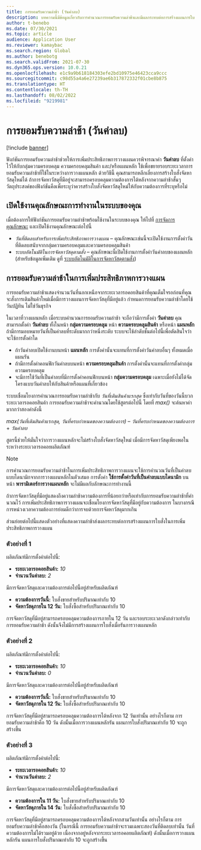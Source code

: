 ```yaml
---
title: การยอมรับความล่าช้า (วันค่าลบ)
description: บทความนี้มีข้อมูลเกี่ยวกับการคํานวณการยอมรับความล่าช้าและมีผลกระทบต่อการสร้างแผนการใบสั่งในการเพิ่มประสิทธิภาพการวางแผน
author: t-benebo
ms.date: 07/30/2021
ms.topic: article
audience: Application User
ms.reviewer: kamaybac
ms.search.region: Global
ms.author: benebotg
ms.search.validFrom: 2021-07-30
ms.dyn365.ops.version: 10.0.21
ms.openlocfilehash: e1c9a9b618184303efe2bd10975e46423cca9ccc
ms.sourcegitcommit: c98d55a4a6e27239ae6b317872332f01cbe8b875
ms.translationtype: HT
ms.contentlocale: th-TH
ms.lasthandoff: 08/02/2022
ms.locfileid: "9219981"
---
```

# <a name="delay-tolerance-negative-days"></a>การยอมรับความล่าช้า (วันค่าลบ)

[!include [banner](../../includes/banner.md)]

ฟังก์ชันการยอมรับความล่าช้าช่วยให้การเพิ่มประสิทธิภาพการวางแผนควรพิจารณาค่า **วันค่าลบ** ที่ตั้งค่าไว้ให้กับกลุ่มความครอบคลุม ความครอบคลุมสินค้า และ/หรือแผนหลัก ใช้เพื่อขยายรอบระยะเวลาการยอมรับความล่าช้าที่ใช้ในระหว่างการวางแผนหลัก ด้วยวิธีนี้ คุณสามารถหลีกเลี่ยงการสร้างใบสั่งจัดหาวัสดุใหม่ได้ ถ้าการจัดหาวัสดุที่มีอยู่จะสามารถครอบคลุมความต้องการได้หลังจากความล่าช้าสั้นๆ วัตถุประสงค์ของฟังก์ชันคือเพื่อระบุว่าควรสร้างใบสั่งจัดหาวัสดุใหม่ให้กับความต้องการที่ระบุหรือไม่

## <a name="turn-on-the-feature-in-your-system"></a>เปิดใช้งานคุณลักษณะการทำงานในระบบของคุณ

เมื่อต้องการให้ฟังก์ชันการยอมรับความล่าช้าพร้อมใช้งานในระบบของคุณ ให้ไปที่ [การจัดการคุณลักษณะ](../../../fin-ops-core/fin-ops/get-started/feature-management/feature-management-overview.md) และเปิดใช้งานคุณลักษณะต่อไปนี้

- *วันที่ติดลบสำหรับการเพิ่มประสิทธิภาพการวางแผน* – คุณลักษณะเช่นนี้จะเปิดใช้งานการตั้งค่าวันที่ติดลบสนับจากกลุ่มความครอบคลุมและความครอบคลุมสินค้า
- *ระบบอัตโนมัติในการจัดหาวัสดุตามสั่ง* – คุณลักษณะนี้เปิดใช้งานการตั้งค่าวันค่าลบของแผนหลัก (สำหรับข้อมูลเพิ่มเติม ดูที่ [ระบบอัตโนมัติในการจัดหาวัสดุตามสั่ง](../make-to-order-supply-automation.md))

## <a name="delay-tolerance-in-planning-optimization"></a>การยอมรับความล่าช้าในการเพิ่มประสิทธิภาพการวางแผน

การยอมรับความล่าช้าแสดงจํานวนวันที่นอกเหนือจากระยะเวลารอคอยสินค้าที่คุณเต็มใจรอก่อนที่คุณจะสั่งการเติมสินค้าใหม่เมื่อมีการวางแผนการจัดหาวัสดุที่มีอยู่แล้ว กําหนดการยอมรับความล่าช้าโดยใช้วันปฏิทิน ไม่ใช่วันธุรกิจ

ในเวลาที่วางแผนหลัก เมื่อระบบคํานวณการยอมรับความล่าช้า จะถือว่ามีการตั้งค่า **วันค่าลบ** คุณสามารถตั้งค่า **วันค่าลบ** ทั้งในหน้า **กลุ่มความครอบคลุม** หน้า **ความครอบคลุมสินค้า** หรือหน้า **แผนหลัก** ถ้ามีการมอบหมายวันที่เป็นค่าลบที่ระดับมากกว่าหนึ่งระดับ ระบบจะใช้ลำดับชั้นต่อไปนี้เพื่อตัดสินใจว่าจะใช้การตั้งค่าใด

- ถ้าวันค่าลบเปิดใช้งานบนหน้า **แผนหลัก** การตั้งค่านั้นจะแทนที่การตั้งค่าวันค่าลบอื่นๆ ทั้งหมดเมื่อแผนรัน
- ถ้ามีการตั้งค่าคอนฟิกวันค่าลบบนหน้า **ความครอบคลุมสินค้า** การตั้งค่านั้นจะแทนที่การตั้งค่ากลุ่มความครอบคลุม
- จะมีการใช้วันที่เป็นค่าลบที่มีการตั้งค่าคอนฟิกบนหน้า **กลุ่มความครอบคลุม** เฉพาะเมื่อยังไม่ได้จัดโครงแบบวันค่าลบให้กับสินค้าหรือแผนที่เกี่ยวข้อง

ระบบเชื่อมโยงการคํานวณการยอมรับความล่าช้ากับ *วันที่เติมสินค้าแรกสุด* ซึ่งเท่ากับวันที่ของวันนี้บวกระยะเวลารอคอยสินค้า การยอมรับความล่าช้าจะคํานวณโดยใช้สูตรต่อไปนี้ โดยที่ *max()* จะค้นหาค่ามากกว่าสองค่าดังนี้

*max(วันที่เติมสินค้าแรกสุด, วันที่ครบกําหนดของความต้องการ)* – *วันที่ครบกําหนดของความต้องการ* + *วันค่าลบ*

สูตรนี้ช่วยให้มั่นใจว่าการวางแผนหลักจะไม่สร้างใบสั่งจัดหาวัสดุใหม่ เมื่อมีการจัดหาวัสดุเพียงพอในระหว่างระยะเวลารอคอยผลิตภัณฑ์

> [!NOTE]
> การคํานวณการยอมรับความล่าช้าในการเพิ่มประสิทธิภาพการวางแผนจะใช้การคํานวณวันที่เป็นค่าลบแบบไดนามิกจากการวางแผนหลักในตัวเสมอ การตั้งค่า **ใช้การตั้งค่าวันที่เป็นค่าลบแบบไดนามิก** บนหน้า **พารามิเตอร์การวางแผนหลัก** จะไม่มีผลกับลักษณะการทำงานนี้

ถ้าการจัดหาวัสดุที่มีอยู่แสดงถึงความล่าช้าความต้องการที่น้อยกว่าหรือเท่ากับการยอมรับความล่าช้าที่คํานวณไว้ การเพิ่มประสิทธิภาพการวางแผนจะเชื่อมโยงการจัดหาวัสดุที่มีอยู่กับความต้องการ ในบางกรณี การหน่วงเวลาความต้องการย่อมดีกว่าการจบด้วยการจัดหาวัสดุมากเกิน

ส่วนย่อยต่อไปนี้แสดงตัวอย่างที่แสดงความล่าช้าส่งผลกระทบต่อการสร้างแผนการใบสั่งในการเพิ่มประสิทธิภาพการวางแผน

### <a name="example-1"></a>ตัวอย่างที่ 1

ผลิตภัณฑ์มีการตั้งค่าต่อไปนี้:

- **ระยะเวลารอคอยสินค้า:** *10*
- **จำนวนวันค่าลบ:** *2*

มีการจัดหาวัสดุและความต้องการต่อไปนี้อยู่สำหรับผลิตภัณฑ์

- **ความต้องการวันนี้:** ใบสั่งขายสำหรับปริมาณเท่ากับ 10
- **จัดหาวัสดุภายใน 12 วัน:** ใบสั่งซื้อสำหรับปริมาณเท่ากับ 10

การจัดหาวัสดุที่มีอยู่สามารถครอบคลุมความต้องการภายใน 12 วัน และรอบระยะเวลาดังกล่าวเท่ากับการยอมรับความล่าช้า ดังนั้นจึงไม่มีการสร้างแผนการใบสั่งเมื่อรันการวางแผนหลัก

### <a name="example-2"></a>ตัวอย่างที่ 2

ผลิตภัณฑ์มีการตั้งค่าต่อไปนี้:

- **ระยะเวลารอคอยสินค้า:** *10*
- **จำนวนวันค่าลบ:** *0*

มีการจัดหาวัสดุและความต้องการต่อไปนี้อยู่สำหรับผลิตภัณฑ์

- **ความต้องการวันนี้:** ใบสั่งขายสำหรับปริมาณเท่ากับ 10
- **จัดหาวัสดุภายใน 12 วัน:** ใบสั่งซื้อสำหรับปริมาณเท่ากับ 10

การจัดหาวัสดุที่มีอยู่สามารถครอบคลุมความต้องการได้หลังจาก 12 วันเท่านั้น อย่างไรก็ตาม การยอมรับความล่าช้าคือ 10 วัน ดังนั้นเมื่อการวางแผนหลักรัน แผนการใบสั่งปริมาณเท่ากับ 10 จะถูกสร้างขึ้น

### <a name="example-3"></a>ตัวอย่างที่ 3

ผลิตภัณฑ์มีการตั้งค่าต่อไปนี้:

- **ระยะเวลารอคอยสินค้า:** *10*
- **จำนวนวันค่าลบ:** *2*

มีการจัดหาวัสดุและความต้องการต่อไปนี้อยู่สำหรับผลิตภัณฑ์

- **ความต้องการใน 11 วัน:** ใบสั่งขายสำหรับปริมาณเท่ากับ 10
- **จัดหาวัสดุภายใน 14 วัน:** ใบสั่งซื้อสำหรับปริมาณเท่ากับ 10

การจัดหาวัสดุที่มีอยู่สามารถครอบคลุมความต้องการได้หลังจากสามวันเท่านั้น อย่างไรก็ตาม การยอมรับความล่าช้าคือสองวัน (ในกรณีนี้ การยอมรับความล่าช้าจะรวมเฉพาะสองวันที่ติดลบเท่านั้น วันที่ความต้องการไม่ได้รวมอยู่ด้วย เนื่องจากอยู่หลังจากระยะเวลารอคอยผลิตภัณฑ์) ดังนั้นเมื่อการวางแผนหลักรัน แผนการใบสั่งปริมาณเท่ากับ 10 จะถูกสร้างขึ้น
